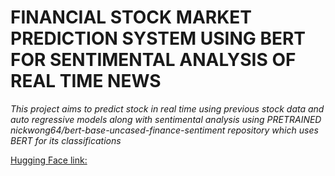 <H1>FINANCIAL STOCK MARKET PREDICTION SYSTEM USING BERT FOR SENTIMENTAL ANALYSIS OF REAL TIME NEWS</H1>
<P><I> This project aims to predict stock in real time using previous stock data and auto regressive models along with sentimental analysis using PRETRAINED nickwong64/bert-base-uncased-finance-sentiment repository which uses BERT for its classifications</I></P>
<a href="(https://huggingface.co/nickwong64/bert-base-uncased-finance-sentiment/tree/main)">Hugging Face link:</a>

